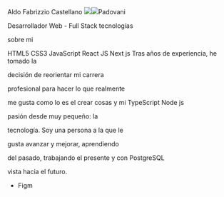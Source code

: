 Aldo Fabrizzio Castellano  ![](Aspose.Words.1200c867-c614-4536-8c1a-7eadc85fab69.001.png)![](Aspose.Words.1200c867-c614-4536-8c1a-7eadc85fab69.002.png)Padovani 

Desarrollador Web - Full Stack tecnologías 

sobre mi

HTML5 CSS3 JavaScript React JS Next js Tras años de experiencia, he tomado la 

decisión de reorientar mi carrera 

profesional para hacer lo que realmente 

me gusta como lo es el crear cosas y mi  TypeScript Node js

pasión desde muy pequeño: la 

tecnología. Soy una persona a la que le 

gusta avanzar y mejorar, aprendiendo 

del pasado, trabajando el presente y con  PostgreSQL

vista hacia el futuro.

- Figm

